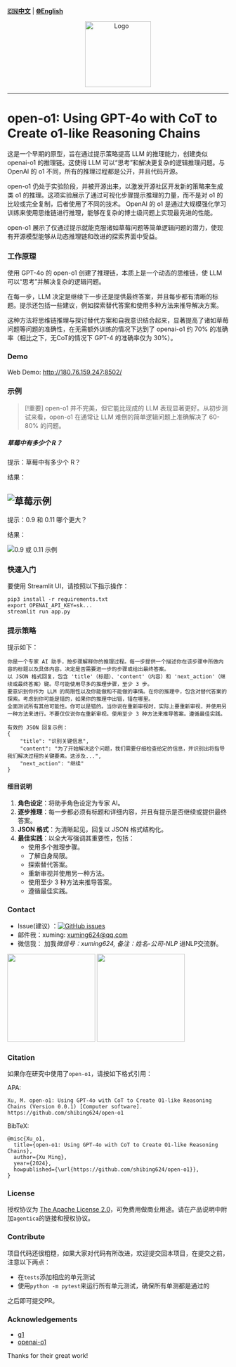 [**🇨🇳中文**](https://github.com/shibing624/open-o1/blob/main/README_ZH.md) | [**🌐English**](https://github.com/shibing624/open-o1/blob/main/README.md)

<div align="center">
  <a href="https://github.com/shibing624/open-o1">
    <img src="https://raw.githubusercontent.com/shibing624/open-o1/main/docs/logo.png" height="150" alt="Logo">
  </a>
</div>

-----------------
# open-o1: Using GPT-4o with CoT to Create o1-like Reasoning Chains

这是一个早期的原型，旨在通过提示策略提高 LLM 的推理能力，创建类似 openai-o1 的推理链。这使得 LLM 可以“思考”和解决更复杂的逻辑推理问题。与 OpenAI 的 o1 不同，所有的推理过程都是公开，并且代码开源。

open-o1 仍处于实验阶段，并被开源出来，以激发开源社区开发新的策略来生成类 o1 的推理。这项实验展示了通过可视化步骤提示推理的力量，而不是对 o1 的比较或完全复制，后者使用了不同的技术。
OpenAI 的 o1 是通过大规模强化学习训练来使用思维链进行推理，能够在复杂的博士级问题上实现最先进的性能。

open-o1 展示了仅通过提示就能克服诸如草莓问题等简单逻辑问题的潜力，使现有开源模型能够从动态推理链和改进的探索界面中受益。

### 工作原理

使用 GPT-4o 的 open-o1 创建了推理链，本质上是一个动态的思维链，使 LLM 可以“思考”并解决复杂的逻辑问题。

在每一步，LLM 决定是继续下一步还是提供最终答案，并且每步都有清晰的标题。提示还包括一些建议，例如探索替代答案和使用多种方法来推导解决方案。

这种方法将思维链推理与探讨替代方案和自我意识结合起来，显著提高了诸如草莓问题等问题的准确性，在无需额外训练的情况下达到了 openai-o1 约 70% 的准确率（相比之下，无CoT的情况下 GPT-4 的准确率仅为 30%）。

### Demo

Web Demo: http://180.76.159.247:8502/
### 示例

> [!重要]
> open-o1 并不完美，但它能比现成的 LLM 表现显著更好。从初步测试来看，open-o1 在通常让 LLM 难倒的简单逻辑问题上准确解决了 60-80% 的问题。

##### 草莓中有多少个 R？
提示：草莓中有多少个 R？

结果：

![草莓示例](https://github.com/shibing624/open-o1/blob/main/docs/r3.png)
---

提示：0.9 和 0.11 哪个更大？

结果：

![0.9 或 0.11 示例](https://github.com/shibing624/open-o1/blob/main/docs/0.9.png)


### 快速入门

要使用 Streamlit UI，请按照以下指示操作：

```shell
pip3 install -r requirements.txt
export OPENAI_API_KEY=sk...
streamlit run app.py
```

### 提示策略

提示如下：

```
你是一个专家 AI 助手，按步骤解释你的推理过程。每一步提供一个描述你在该步骤中所做内容的标题以及具体内容。决定是否需要进一步的步骤或给出最终答案。
以 JSON 格式回复，包含 'title'（标题）、'content'（内容）和 'next_action'（继续或最终答案）键。尽可能使用尽多的推理步骤，至少 3 步。
要意识到你作为 LLM 的局限性以及你能做和不能做的事情。在你的推理中，包含对替代答案的探索。考虑到你可能是错的，如果你的推理中出错，错在哪里。
全面测试所有其他可能性。你可以是错的。当你说在重新审视时，实际上要重新审视，并使用另一种方法来进行。不要仅仅说你在重新审视。使用至少 3 种方法来推导答案。遵循最佳实践。

有效的 JSON 回复示例：
{
    "title": "识别关键信息",
    "content": "为了开始解决这个问题，我们需要仔细检查给定的信息，并识别出将指导我们解决过程的关键要素。这涉及...",
    "next_action": "继续"
}
```

#### 细目说明

1. **角色设定**：将助手角色设定为专家 AI。
2. **逐步推理**：每一步都必须有标题和详细内容，并且有提示是否继续或提供最终答案。
3. **JSON 格式**：为清晰起见，回复以 JSON 格式结构化。
4. **最佳实践**：以全大写强调其重要性，包括：
    - 使用多个推理步骤。
    - 了解自身局限。
    - 探索替代答案。
    - 重新审视并使用另一种方法。
    - 使用至少 3 种方法来推导答案。
    - 遵循最佳实践。


### Contact

- Issue(建议)
  ：[![GitHub issues](https://img.shields.io/github/issues/shibing624/agentica.svg)](https://github.com/shibing624/agentica/issues)
- 邮件我：xuming: xuming624@qq.com
- 微信我： 加我*微信号：xuming624, 备注：姓名-公司-NLP* 进NLP交流群。

<img src="https://github.com/shibing624/open-o1/blob/main/docs/wechat.jpeg" width="200" />

<img src="https://github.com/shibing624/open-o1/blob/main/docs/wechat_group.jpg" width="200" />


### Citation

如果你在研究中使用了`open-o1`，请按如下格式引用：

APA:

```
Xu, M. open-o1: Using GPT-4o with CoT to Create O1-like Reasoning Chains (Version 0.0.1) [Computer software]. https://github.com/shibing624/open-o1
```

BibTeX:

```
@misc{Xu_o1,
  title={open-o1: Using GPT-4o with CoT to Create O1-like Reasoning Chains},
  author={Xu Ming},
  year={2024},
  howpublished={\url{https://github.com/shibing624/open-o1}},
}
```

### License

授权协议为 [The Apache License 2.0](/LICENSE)，可免费用做商业用途。请在产品说明中附加`agentica`的链接和授权协议。
### Contribute

项目代码还很粗糙，如果大家对代码有所改进，欢迎提交回本项目，在提交之前，注意以下两点：

- 在`tests`添加相应的单元测试
- 使用`python -m pytest`来运行所有单元测试，确保所有单测都是通过的

之后即可提交PR。

### Acknowledgements 

- [g1](https://github.com/bklieger-groq/g1)
- [openai-o1](https://openai.com/o1/)


Thanks for their great work!

